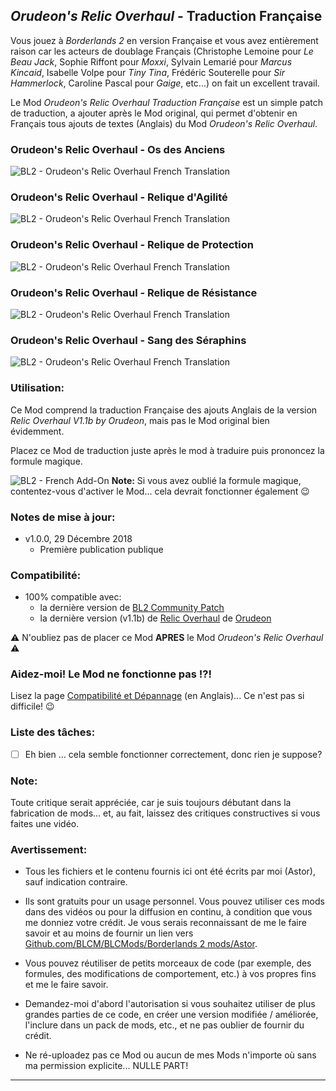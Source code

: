 ## *Orudeon's Relic Overhaul* - Traduction Française

Vous jouez à *Borderlands 2* en version Française et vous avez entièrement raison car les acteurs de doublage Français (Christophe Lemoine pour *Le Beau Jack*, Sophie Riffont pour *Moxxi*, Sylvain Lemarié pour *Marcus Kincaid*,  Isabelle Volpe pour *Tiny Tina*, Frédéric Souterelle pour *Sir Hammerlock*, Caroline Pascal pour *Gaige*, etc...) on fait un excellent travail.

Le Mod *Orudeon's Relic Overhaul Traduction Française* est un simple patch de traduction, a ajouter après le Mod original, qui permet d'obtenir en Français tous ajouts de textes (Anglais) du Mod *Orudeon's Relic Overhaul*.

### Orudeon's Relic Overhaul - Os des Anciens

![BL2 - Orudeon's Relic Overhaul French Translation](https://imgur.com/kee8ilK.jpg "Go away Brits & Yankees, there is nothing for you here!")

### Orudeon's Relic Overhaul - Relique d'Agilité

![BL2 - Orudeon's Relic Overhaul French Translation](https://imgur.com/cisloef.jpg "Go away Brits & Yankees, there is nothing for you here!")

### Orudeon's Relic Overhaul - Relique de Protection

![BL2 - Orudeon's Relic Overhaul French Translation](https://imgur.com/qH1pzHH.jpg "Go away Brits & Yankees, there is nothing for you here!")

### Orudeon's Relic Overhaul - Relique de Résistance

![BL2 - Orudeon's Relic Overhaul French Translation](https://imgur.com/gg9Sit0.jpg "Go away Brits & Yankees, there is nothing for you here!")

### Orudeon's Relic Overhaul - Sang des Séraphins

![BL2 - Orudeon's Relic Overhaul French Translation](https://imgur.com/irh4tjn.jpg "Go away Brits & Yankees, there is nothing for you here!")

### Utilisation:

Ce Mod comprend la traduction Française des ajouts Anglais de la version *Relic Overhaul V1.1b by Orudeon*, mais pas le Mod original bien évidemment. 

Placez ce Mod de traduction juste après le mod à traduire puis prononcez la formule magique.

![BL2 - French Add-On](https://imgur.com/UfPtPcg.jpg "Oui, oui! Comme sur la photo... C'est facile, non?")
__Note:__ Si vous avez oublié la formule magique, contentez-vous d'activer le Mod... cela devrait fonctionner également :wink:

### Notes de mise à jour:

- v1.0.0, 29 Décembre 2018 
  - Première publication publique
 
### Compatibilité:

- 100% compatible avec:
  - la dernière version de [BL2 Community Patch](https://github.com/BLCM/BLCMods/tree/master/Borderlands%202%20mods/Community%20Patch%20Team)
  - la dernière version (v1.1b) de [Relic Overhaul](https://github.com/BLCM/BLCMods/blob/master/Borderlands%202%20mods/Orudeon/Relic%20Overhaul%20V1.1b%20by%20Orudeon.txt) de [Orudeon](https://github.com/BLCM/BLCMods/tree/master/Borderlands%202%20mods/Orudeon)

:warning: N'oubliez pas de placer ce Mod __APRES__ le Mod *Orudeon's Relic Overhaul* :warning:

### Aidez-moi! Le Mod ne fonctionne pas !?!

Lisez la page  [Compatibilité et Dépannage](https://github.com/BLCM/BLCMods/tree/master/Borderlands%202%20mods/Astor/Compatibility%20%26%20Troubleshooting) (en Anglais)... Ce n'est pas si difficile! :wink:

### Liste des tâches:

- [ ] Eh bien ... cela semble fonctionner correctement, donc rien je suppose?
  
### Note: 

Toute critique serait appréciée, car je suis toujours débutant dans la fabrication de mods... et, au fait, laissez des critiques constructives si vous faites une vidéo.

### Avertissement:

- Tous les fichiers et le contenu fournis ici ont été écrits par moi (Astor), sauf indication contraire.

- Ils sont gratuits pour un usage personnel. Vous pouvez utiliser ces mods dans des vidéos ou pour la diffusion en continu, à condition que vous me donniez votre crédit. Je vous serais reconnaissant de me le faire savoir et au moins de fournir un lien vers [Github.com/BLCM/BLCMods/Borderlands 2 mods/Astor](https://github.com/BLCM/BLCMods/tree/master/Borderlands%202%20mods/Astor).

- Vous pouvez réutiliser de petits morceaux de code (par exemple, des formules, des modifications de comportement, etc.) à vos propres fins et me le faire savoir. 

- Demandez-moi d'abord l'autorisation si vous souhaitez utiliser de plus grandes parties de ce code, en créer une version modifiée / améliorée, l'inclure dans un pack de mods, etc., et ne pas oublier de fournir du crédit.

- Ne ré-uploadez pas ce Mod ou aucun de mes Mods n'importe où sans ma permission explicite... NULLE PART!

* * * * *



